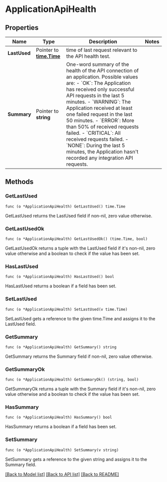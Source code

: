 # ApplicationApiHealth

## Properties

Name | Type | Description | Notes
------------ | ------------- | ------------- | -------------
**LastUsed** | Pointer to [**time.Time**](time.Time.md) | time of last request relevant to the API health test. | 
**Summary** | Pointer to **string** | One-word summary of the health of the API connection of an application. Possible values are: - &#x60;OK&#x60;: The Application has received only successful API requests in the last 5 minutes. - &#x60;WARNING&#x60;: The Application received at least one failed request in the last 50 minutes. - &#x60;ERROR&#x60;: More than 50% of received requests failed. - &#x60;CRITICAL&#x60;: All received requests failed. - &#x60;NONE&#x60;: During the last 5 minutes, the Application hasn&#39;t recorded any integration API requests.  | 

## Methods

### GetLastUsed

`func (o *ApplicationApiHealth) GetLastUsed() time.Time`

GetLastUsed returns the LastUsed field if non-nil, zero value otherwise.

### GetLastUsedOk

`func (o *ApplicationApiHealth) GetLastUsedOk() (time.Time, bool)`

GetLastUsedOk returns a tuple with the LastUsed field if it's non-nil, zero value otherwise
and a boolean to check if the value has been set.

### HasLastUsed

`func (o *ApplicationApiHealth) HasLastUsed() bool`

HasLastUsed returns a boolean if a field has been set.

### SetLastUsed

`func (o *ApplicationApiHealth) SetLastUsed(v time.Time)`

SetLastUsed gets a reference to the given time.Time and assigns it to the LastUsed field.

### GetSummary

`func (o *ApplicationApiHealth) GetSummary() string`

GetSummary returns the Summary field if non-nil, zero value otherwise.

### GetSummaryOk

`func (o *ApplicationApiHealth) GetSummaryOk() (string, bool)`

GetSummaryOk returns a tuple with the Summary field if it's non-nil, zero value otherwise
and a boolean to check if the value has been set.

### HasSummary

`func (o *ApplicationApiHealth) HasSummary() bool`

HasSummary returns a boolean if a field has been set.

### SetSummary

`func (o *ApplicationApiHealth) SetSummary(v string)`

SetSummary gets a reference to the given string and assigns it to the Summary field.


[[Back to Model list]](../README.md#documentation-for-models) [[Back to API list]](../README.md#documentation-for-api-endpoints) [[Back to README]](../README.md)


